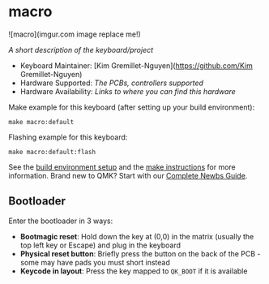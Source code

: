 # macro

![macro](imgur.com image replace me!)

*A short description of the keyboard/project*

* Keyboard Maintainer: [Kim Gremillet-Nguyen](https://github.com/Kim Gremillet-Nguyen)
* Hardware Supported: *The PCBs, controllers supported*
* Hardware Availability: *Links to where you can find this hardware*

Make example for this keyboard (after setting up your build environment):

    make macro:default

Flashing example for this keyboard:

    make macro:default:flash

See the [build environment setup](https://docs.qmk.fm/#/getting_started_build_tools) and the [make instructions](https://docs.qmk.fm/#/getting_started_make_guide) for more information. Brand new to QMK? Start with our [Complete Newbs Guide](https://docs.qmk.fm/#/newbs).

## Bootloader

Enter the bootloader in 3 ways:

* **Bootmagic reset**: Hold down the key at (0,0) in the matrix (usually the top left key or Escape) and plug in the keyboard
* **Physical reset button**: Briefly press the button on the back of the PCB - some may have pads you must short instead
* **Keycode in layout**: Press the key mapped to `QK_BOOT` if it is available

